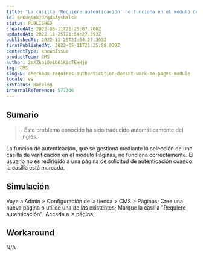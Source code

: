 ```yaml
---
title: "La casilla 'Requiere autenticación' no funciona en el módulo de páginas"
id: 6nKuqSmk7JZgdaAysNYls3
status: PUBLISHED
createdAt: 2022-05-11T21:25:07.700Z
updatedAt: 2022-11-25T21:54:27.393Z
publishedAt: 2022-11-25T21:54:27.393Z
firstPublishedAt: 2022-05-11T21:25:08.039Z
contentType: knownIssue
productTeam: CMS
author: 2mXZkbi0oi061KicTExNjo
tag: CMS
slugEN: checkbox-requires-authentication-doesnt-work-on-pages-module
locale: es
kiStatus: Backlog
internalReference: 577306
---
```


## Sumario

>ℹ️ Este problema conocido ha sido traducido automáticamente del inglés.


La función de autenticación, que se gestiona mediante la selección de una casilla de verificación en el módulo Páginas, no funciona correctamente. El usuario no es redirigido a una página de solicitud de autenticación cuando la casilla está marcada.



## Simulación


Vaya a Admin > Configuración de la tienda > CMS > Páginas;
Cree una nueva página o utilice una de las existentes;
Marque la casilla "Requiere autenticación";
Acceda a la página;



## Workaround


N/A

